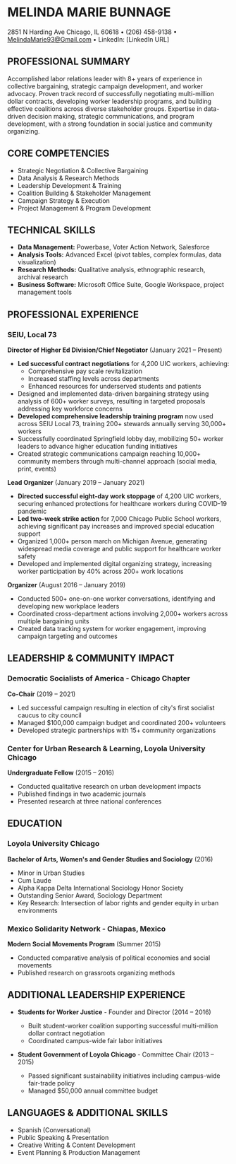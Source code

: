 # MELINDA MARIE BUNNAGE

2851 N Harding Ave Chicago, IL 60618 • (206) 458-9138 • MelindaMarie93@Gmail.com • LinkedIn: [LinkedIn URL]

## PROFESSIONAL SUMMARY
Accomplished labor relations leader with 8+ years of experience in collective bargaining, strategic campaign development, and worker advocacy. Proven track record of successfully negotiating multi-million dollar contracts, developing worker leadership programs, and building effective coalitions across diverse stakeholder groups. Expertise in data-driven decision making, strategic communications, and program development, with a strong foundation in social justice and community organizing.

## CORE COMPETENCIES
- Strategic Negotiation & Collective Bargaining
- Data Analysis & Research Methods
- Leadership Development & Training
- Coalition Building & Stakeholder Management
- Campaign Strategy & Execution
- Project Management & Program Development

## TECHNICAL SKILLS
- **Data Management:** Powerbase, Voter Action Network, Salesforce
- **Analysis Tools:** Advanced Excel (pivot tables, complex formulas, data visualization)
- **Research Methods:** Qualitative analysis, ethnographic research, archival research
- **Business Software:** Microsoft Office Suite, Google Workspace, project management tools

## PROFESSIONAL EXPERIENCE

### SEIU, Local 73
**Director of Higher Ed Division/Chief Negotiator** (January 2021 – Present)
- **Led successful contract negotiations** for 4,200 UIC workers, achieving:
  - Comprehensive pay scale revitalization
  - Increased staffing levels across departments
  - Enhanced resources for underserved students and patients
- Designed and implemented data-driven bargaining strategy using analysis of 600+ worker surveys, resulting in targeted proposals addressing key workforce concerns
- **Developed comprehensive leadership training program** now used across SEIU Local 73, training 200+ stewards annually serving 30,000+ workers
- Successfully coordinated Springfield lobby day, mobilizing 50+ worker leaders to advance higher education funding initiatives
- Created strategic communications campaign reaching 10,000+ community members through multi-channel approach (social media, print, events)

**Lead Organizer** (January 2019 – January 2021)
- **Directed successful eight-day work stoppage** of 4,200 UIC workers, securing enhanced protections for healthcare workers during COVID-19 pandemic
- **Led two-week strike action** for 7,000 Chicago Public School workers, achieving significant pay increases and improved special education support
- Organized 1,000+ person march on Michigan Avenue, generating widespread media coverage and public support for healthcare worker safety
- Developed and implemented digital organizing strategy, increasing worker participation by 40% across 200+ work locations

**Organizer** (August 2016 – January 2019)
- Conducted 500+ one-on-one worker conversations, identifying and developing new workplace leaders
- Coordinated cross-department actions involving 2,000+ workers across multiple bargaining units
- Created data tracking system for worker engagement, improving campaign targeting and outcomes

## LEADERSHIP & COMMUNITY IMPACT

### Democratic Socialists of America - Chicago Chapter
**Co-Chair** (2019 – 2021)
- Led successful campaign resulting in election of city's first socialist caucus to city council
- Managed $100,000 campaign budget and coordinated 200+ volunteers
- Developed strategic partnerships with 15+ community organizations

### Center for Urban Research & Learning, Loyola University Chicago
**Undergraduate Fellow** (2015 – 2016)
- Conducted qualitative research on urban development impacts
- Published findings in two academic journals
- Presented research at three national conferences

## EDUCATION

### Loyola University Chicago
**Bachelor of Arts, Women's and Gender Studies and Sociology** (2016)
- Minor in Urban Studies
- Cum Laude
- Alpha Kappa Delta International Sociology Honor Society
- Outstanding Senior Award, Sociology Department
- Key Research: Intersection of labor rights and gender equity in urban environments

### Mexico Solidarity Network - Chiapas, Mexico
**Modern Social Movements Program** (Summer 2015)
- Conducted comparative analysis of political economies and social movements
- Published research on grassroots organizing methods

## ADDITIONAL LEADERSHIP EXPERIENCE

- **Students for Worker Justice** - Founder and Director (2014 – 2016)
  - Built student-worker coalition supporting successful multi-million dollar contract negotiation
  - Coordinated campus-wide fair labor initiatives

- **Student Government of Loyola Chicago** - Committee Chair (2013 – 2015)
  - Passed significant sustainability initiatives including campus-wide fair-trade policy
  - Managed $50,000 annual committee budget

## LANGUAGES & ADDITIONAL SKILLS
- Spanish (Conversational)
- Public Speaking & Presentation
- Creative Writing & Content Development
- Event Planning & Production Management